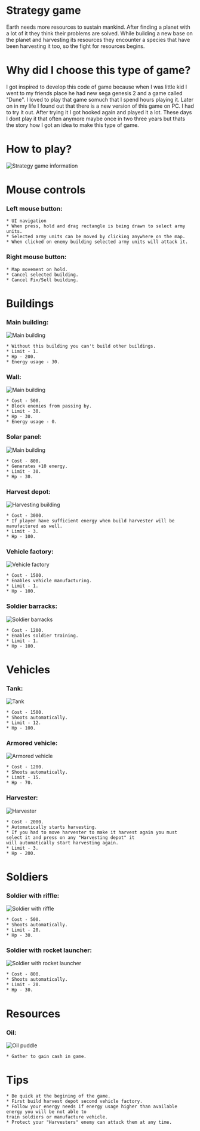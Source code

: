 # Strategy game
Earth needs more resources to sustain mankind. After finding a planet with a lot of it they think their problems are solved. While building a new base 
on the planet and harvesting its resources they encounter a species that have been harvesting it too, so the fight for resources begins.

# Why did I choose this type of game?
I got inspired to develop this code of game because when I was little kid I went to my friends place he had new sega genesis 2 and a game called "Dune".
I loved to play that game somuch that I spend hours playing it. Later on in my life I found out that there is a new version of this game on PC. I had to
try it out. After trying it I got hooked again and played it a lot. These days I dont play it that often anymore maybe once in two three years but thats 
the story how I got an idea to make this type of game.

# How to play?
![](https://edga380.github.io/projectgallery/images/gallery1800x1800/information01.png "Strategy game information")

# Mouse controls
  ### Left mouse button:
    * UI navigation
    * When press, hold and drag rectangle is being drawn to select army units.
    * Selected army units can be moved by clicking anywhere on the map.
    * When clicked on enemy building selected army units will attack it.
  ### Right mouse button:
    * Map movement on hold.
    * Cancel selected building.
    * Cancel Fix/Sell building.

# Buildings

### Main building:
![](https://edga380.github.io/projectgallery/images/gallery1800x1800/mainBuilding.png "Main building")

    * Without this building you can't build other buildings.
    * Limit - 1.
    * Hp - 200.
    * Energy usage - 30.
    
### Wall:
![](https://edga380.github.io/projectgallery/images/gallery1800x1800/wall.png "Main building")

    * Cost - 500.
    * Block enemies from passing by.
    * Limit - 30.
    * Hp - 30.
    * Energy usage - 0.
    
### Solar panel:
![](https://edga380.github.io/projectgallery/images/gallery1800x1800/solapPanel.png "Main building")

    * Cost - 800.
    * Generates +10 energy.
    * Limit - 30.
    * Hp - 30.
    
### Harvest depot:
![](https://edga380.github.io/projectgallery/images/gallery1800x1800/harvestingBuilding.png "Harvesting building")

    * Cost - 3000.
    * If player have sufficient energy when build harvester will be manufactured as well.
    * Limit - 3.
    * Hp - 100.
    
### Vehicle factory:
![](https://edga380.github.io/projectgallery/images/gallery1800x1800/vehicleFactory.png "Vehicle factory")

    * Cost - 1500.
    * Enables vehicle manufacturing.
    * Limit - 1.
    * Hp - 100.

### Soldier barracks:
![](https://edga380.github.io/projectgallery/images/gallery1800x1800/soldierBarracks.png "Soldier barracks")

    * Cost - 1200.
    * Enables soldier training.
    * Limit - 1.
    * Hp - 100.
    
# Vehicles

### Tank:
![](https://edga380.github.io/projectgallery/images/gallery1800x1800/tank01.png "Tank")

    * Cost - 1500.
    * Shoots automatically.
    * Limit - 12.
    * Hp - 100.
    
### Armored vehicle:
![](https://edga380.github.io/projectgallery/images/gallery1800x1800/armoredVehicle01.png "Armored vehicle")

    * Cost - 1200.
    * Shoots automatically.
    * Limit - 15.
    * Hp - 70.

### Harvester:
![](https://edga380.github.io/projectgallery/images/gallery1800x1800/harvester01.png "Harvester")

    * Cost - 2000.
    * Automatically starts harvesting.
    * If you had to move harvester to make it harvest again you must select it and press on any "Harvesting depot" it 
    will automatically start harvesting again.
    * Limit - 3.
    * Hp - 200.

# Soldiers

### Soldier with riffle:
![](https://edga380.github.io/projectgallery/images/gallery1800x1800/soldierRiffle.png "Soldier with riffle")

    * Cost - 500.
    * Shoots automatically.
    * Limit - 20.
    * Hp - 30.
    
### Soldier with rocket launcher:
![](https://edga380.github.io/projectgallery/images/gallery1800x1800/soldierRocket.png "Soldier with rocket launcher")

    * Cost - 800.
    * Shoots automatically.
    * Limit - 20.
    * Hp - 30.
    
# Resources

### Oil:
![](https://edga380.github.io/projectgallery/images/gallery1800x1800/oilHarvest01.png "Oil puddle")

    * Gather to gain cash in game.

# Tips

    * Be quick at the begining of the game.
    * First build harvest depot second vehicle factory.
    * Follow your energy needs if energy usage higher than available energy you will be not able to 
    train soldiers or manufacture vehicle.
    * Protect your "Harvesters" enemy can attack them at any time.
